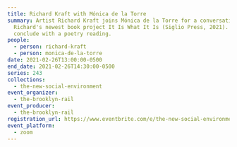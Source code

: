 ```yaml
---
title: Richard Kraft with Mónica de la Torre
summary: Artist Richard Kraft joins Mónica de la Torre for a conversation on
  Richard's newest book project It Is What It Is (Siglio Press, 2021). We'll
  conclude with a poetry reading.
people:
  - person: richard-kraft
  - person: monica-de-la-torre
date: 2021-02-26T13:00:00-0500
end_date: 2021-02-26T14:30:00-0500
series: 243
collections:
  - the-new-social-environment
event_organizer:
  - the-brooklyn-rail
event_producer:
  - the-brooklyn-rail
registration_url: https://www.eventbrite.com/e/the-new-social-environment-243-richard-kraft-with-monica-de-la-torre-tickets-141860916821
event_platform:
  - zoom
---
```


